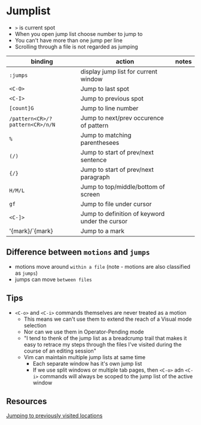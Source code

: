 # Jumplist
* `>` is current spot
* When you open jump list choose number to jump to 
* You can't have more than one jump per line
* Scrolling through a file is not regarded as jumping 

| binding                         | action                                         | notes |
|---------------------------------|------------------------------------------------|-------|
| `:jumps`                        | display jump list for current window           |       |
| `<C-O>`                         | Jump to last spot                              |       |
| `<C-I>`                         | Jump to previous spot                          |       |
| `[count]G`                      | Jump to line number                            |       |
| `/pattern<CR>/?pattern<CR>/n/N` | Jump to next/prev occurence of pattern         |       |
| `%`                             | Jump to matching parenthesees                  |       |
| `(/)`                           | Jump to start of prev/next sentence            |       |
| `{/}`                           | Jump to start of prev/next paragraph           |       |
| `H/M/L`                         | Jump to top/middle/bottom of screen            |       |
| `gf`                            | Jump to file under cursor                      |       |
| `<C-]>`                         | Jump to definition of keyword under the cursor |       |
| '{mark}/`{mark}                 | Jump to a mark                                 |       |

## Difference between `motions` and `jumps`
* motions move around `within a file` (note - motions are also classified as `jumps`)
* jumps can move `between files`

## Tips
* `<C-o>` and `<C-i>` commands themselves are never treated as a motion
  * This means we can't use them to extend the reach of a Visual mode selection
  * Nor can we use them in Operator-Pending mode
  * "I tend to thenk of the jump list as a breadcrump trail that makes it easy to retrace my steps through the files I've visited during the course of an editing session"
  * Vim can maintain multiple jump lists at same time
    * Each separate window has it's own jump list
    * If we use split windows or multiple tab pages, then `<C-o>` adn `<C-i>` commands will always be scoped to the jump list of the active window
## Resources
<a href="https://vim.fandom.com/wiki/Jumping_to_previously_visited_locations" target="_blank">Jumping to previously visited locations</a>

